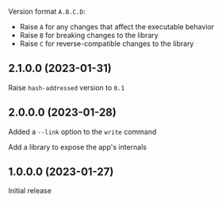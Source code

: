 Version format `A.B.C.D`:

- Raise `A` for any changes that affect the executable behavior
- Raise `B` for breaking changes to the library
- Raise `C` for reverse-compatible changes to the library

## 2.1.0.0 (2023-01-31)

Raise `hash-addressed` version to `0.1`

## 2.0.0.0 (2023-01-28)

Added a `--link` option to the `write` command

Add a library to expose the app's internals

## 1.0.0.0 (2023-01-27)

Initial release
